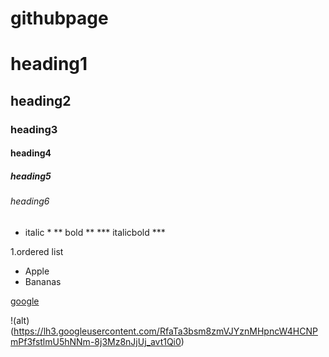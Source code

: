 # githubpage
# heading1

## heading2

### heading3

#### heading4

##### heading5

###### heading6

* italic *
** bold **
*** italicbold ***

1.ordered list

- Apple
- Bananas

[google](https://www.google.com/)

!(alt)(https://lh3.googleusercontent.com/RfaTa3bsm8zmVJYznMHpncW4HCNPmPf3fstlmU5hNNm-8j3Mz8nJjUj_avt1Qi0)
